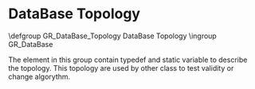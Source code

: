 DataBase Topology
===========

\defgroup GR_DataBase_Topology DataBase Topology
\ingroup GR_DataBase

The element in this group contain typedef and static variable to describe the topology.
This topology are used by other class to test validity or change algorythm.

